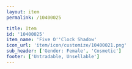 ```yaml
---
layout: item
permalink: /10400025

title: Item
id: '10400025'
item_name: 'Five O''Clock Shadow'
icon_url: 'item/icon/customize/10400021.png'
sub_header: ['Gender: Female', 'Cosmetic']
footer: ['Untradable, Unsellable']
---
```

